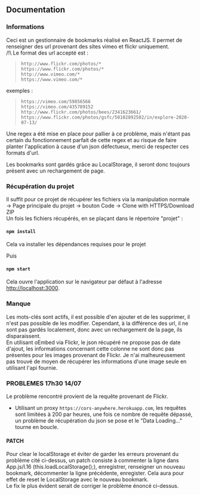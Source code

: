 ## Documentation

### Informations

Ceci est un gestionnaire de bookmarks réalisé en ReactJS. Il permet de renseigner des url provenant des sites vimeo et flickr uniquement. <br/>
/!\ Le format des url accepté est : <br/>
> `http://www.flickr.com/photos/*` <br/>
> `https://www.flickr.com/photos/*` <br/>
> `http://www.vimeo.com/*` <br/>
> `https://www.vimeo.com/*` 

exemples : <br/>
> `https://vimeo.com/59856566` <br/>
> `https://vimeo.com/435789152` <br/>
> `http://www.flickr.com/photos/bees/2341623661/` <br/>
> `https://www.flickr.com/photos/gsfc/50102892582/in/explore-2020-07-13/` 

Une regex a été mise en place pour pallier à ce problème, mais n'étant pas certain du fonctionnement parfait de cette regex et au risque de faire planter l'application à cause d'un json défectueux, merci de respecter ces formats d'url. 

Les bookmarks sont gardés grâce au LocalStorage, il seront donc toujours présent avec un rechargement de page.

### Récupération du projet

Il suffit pour ce projet de récupérer les fichiers via la manipulation normale <br/>
-> Page principale du projet -> bouton Code -> Clone with HTTPS/Download ZIP <br/>
Un fois les fichiers récupérés, en se plaçant dans le répertoire "projet" :

#### `npm install`

Cela va installer les dépendances requises pour le projet

Puis

#### `npm start`

Cela ouvre l'application sur le navigateur par défaut à l'adresse [http://localhost:3000](http://localhost:3000).

### Manque

Les mots-clés sont actifs, il est possible d'en ajouter et de les supprimer, il n'est pas possible de les modifier. Cependant, à la différence des url, il ne sont pas gardés localement, donc avec un rechargement de la page, ils disparaissent. <br/>
En utilisant oEmbed via Flickr, le json récupéré ne propose pas de date d'ajout, les informations concernant cette colonne ne sont donc pas présentes pour les images provenant de Flickr. Je n'ai malheureusement pas trouvé de moyen de récupérer les informations d'une image seule en utilisant l'api fournie.

### PROBLEMES 17h30 14/07

Le problème rencontré provient de la requête provenant de Flickr. <br/>
- Utilisant un proxy `https://cors-anywhere.herokuapp.com`, les requêtes sont limitées à 200 par heures, une fois ce nombre de requête dépassé, un problème de récupération du json se pose et le "Data Loading..." tourne en boucle. <br/>


#### PATCH

Pour clear le localStorage et éviter de garder les erreurs provenant du problème cité ci-dessus, un patch consiste à commenter la ligne dans App.js/l.16 (this.loadLocalStorage();), enregistrer, renseigner un nouveau bookmark, décommenter la ligne précédente, enregister. Cela aura pour effet de reset le LocalStorage avec le nouveau bookmark. <br/>
Le fix le plus évident serait de corriger le problème énoncé ci-dessus.